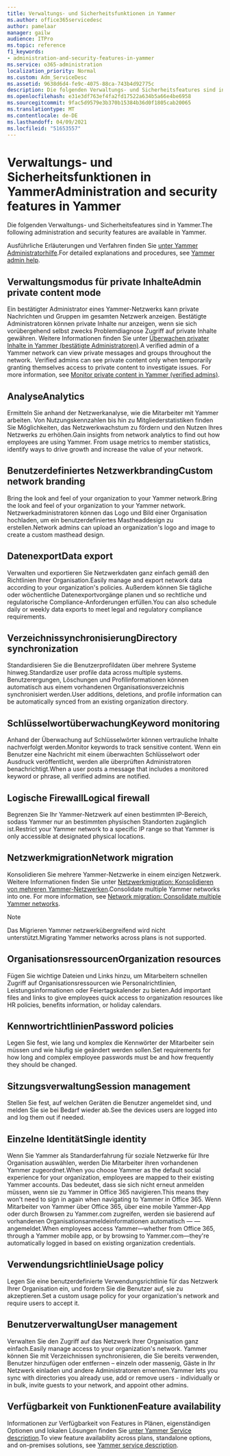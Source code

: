 ```yaml
---
title: Verwaltungs- und Sicherheitsfunktionen in Yammer
ms.author: office365servicedesc
author: pamelaar
manager: gailw
audience: ITPro
ms.topic: reference
f1_keywords:
- administration-and-security-features-in-yammer
ms.service: o365-administration
localization_priority: Normal
ms.custom: Adm_ServiceDesc
ms.assetid: 9638d6d4-fe9c-4075-88ca-743b4d92775c
description: Die folgenden Verwaltungs- und Sicherheitsfeatures sind in Yammer.
ms.openlocfilehash: e31e3df763ef4fa2fd17522a634b5a66e4be6958
ms.sourcegitcommit: 9fac5d9579e3b370b15384b36d0f1805cab20065
ms.translationtype: MT
ms.contentlocale: de-DE
ms.lasthandoff: 04/09/2021
ms.locfileid: "51653557"
---
```

# <a name="administration-and-security-features-in-yammer"></a><span data-ttu-id="d92de-103">Verwaltungs- und Sicherheitsfunktionen in Yammer</span><span class="sxs-lookup"><span data-stu-id="d92de-103">Administration and security features in Yammer</span></span>

<span data-ttu-id="d92de-104">Die folgenden Verwaltungs- und Sicherheitsfeatures sind in Yammer.</span><span class="sxs-lookup"><span data-stu-id="d92de-104">The following administration and security features are available in Yammer.</span></span>
  
<span data-ttu-id="d92de-105">Ausführliche Erläuterungen und Verfahren finden Sie [unter Yammer Administratorhilfe](/yammer/).</span><span class="sxs-lookup"><span data-stu-id="d92de-105">For detailed explanations and procedures, see [Yammer admin help](/yammer/).</span></span>

## <a name="admin-private-content-mode"></a><span data-ttu-id="d92de-106">Verwaltungsmodus für private Inhalte</span><span class="sxs-lookup"><span data-stu-id="d92de-106">Admin private content mode</span></span>

<span data-ttu-id="d92de-p101">Ein bestätigter Administrator eines Yammer-Netzwerks kann private Nachrichten und Gruppen im gesamten Netzwerk anzeigen. Bestätigte Administratoren können private Inhalte nur anzeigen, wenn sie sich vorübergehend selbst zwecks Problemdiagnose Zugriff auf private Inhalte gewähren. Weitere Informationen finden Sie unter [Überwachen privater Inhalte in Yammer (bestätigte Administratoren)](/yammer/manage-security-and-compliance/monitor-private-content).</span><span class="sxs-lookup"><span data-stu-id="d92de-p101">A verified admin of a Yammer network can view private messages and groups throughout the network.  Verified admins can see private content only when temporarily granting themselves access to private content to investigate issues.  For more information, see [Monitor private content in Yammer (verified admins)](/yammer/manage-security-and-compliance/monitor-private-content).</span></span>

## <a name="analytics"></a><span data-ttu-id="d92de-110">Analyse</span><span class="sxs-lookup"><span data-stu-id="d92de-110">Analytics</span></span>

<span data-ttu-id="d92de-p102">Ermitteln Sie anhand der Netzwerkanalyse, wie die Mitarbeiter mit Yammer arbeiten. Von Nutzungskennzahlen bis hin zu Mitgliederstatistiken finden Sie Möglichkeiten, das Netzwerkwachstum zu fördern und den Nutzen Ihres Netzwerks zu erhöhen.</span><span class="sxs-lookup"><span data-stu-id="d92de-p102">Gain insights from network analytics to find out how employees are using Yammer. From usage metrics to member statistics, identify ways to drive growth and increase the value of your network.</span></span>

## <a name="custom-network-branding"></a><span data-ttu-id="d92de-113">Benutzerdefiniertes Netzwerkbranding</span><span class="sxs-lookup"><span data-stu-id="d92de-113">Custom network branding</span></span>

<span data-ttu-id="d92de-114">Bring the look and feel of your organization to your Yammer network.</span><span class="sxs-lookup"><span data-stu-id="d92de-114">Bring the look and feel of your organization to your Yammer network.</span></span> <span data-ttu-id="d92de-115">Netzwerkadministratoren können das Logo und Bild einer Organisation hochladen, um ein benutzerdefiniertes Mastheaddesign zu erstellen.</span><span class="sxs-lookup"><span data-stu-id="d92de-115">Network admins can upload an organization's logo and image to create a custom masthead design.</span></span>

## <a name="data-export"></a><span data-ttu-id="d92de-116">Datenexport</span><span class="sxs-lookup"><span data-stu-id="d92de-116">Data export</span></span>

<span data-ttu-id="d92de-117">Verwalten und exportieren Sie Netzwerkdaten ganz einfach gemäß den Richtlinien Ihrer Organisation.</span><span class="sxs-lookup"><span data-stu-id="d92de-117">Easily manage and export network data according to your organization's policies.</span></span> <span data-ttu-id="d92de-118">Außerdem können Sie tägliche oder wöchentliche Datenexportvorgänge planen und so rechtliche und regulatorische Compliance-Anforderungen erfüllen.</span><span class="sxs-lookup"><span data-stu-id="d92de-118">You can also schedule daily or weekly data exports to meet legal and regulatory compliance requirements.</span></span>
  
## <a name="directory-synchronization"></a><span data-ttu-id="d92de-119">Verzeichnissynchronisierung</span><span class="sxs-lookup"><span data-stu-id="d92de-119">Directory synchronization</span></span>

<span data-ttu-id="d92de-120">Standardisieren Sie die Benutzerprofildaten über mehrere Systeme hinweg.</span><span class="sxs-lookup"><span data-stu-id="d92de-120">Standardize user profile data across multiple systems.</span></span> <span data-ttu-id="d92de-121">Benutzerergungen, Löschungen und Profilinformationen können automatisch aus einem vorhandenen Organisationsverzeichnis synchronisiert werden.</span><span class="sxs-lookup"><span data-stu-id="d92de-121">User additions, deletions, and profile information can be automatically synced from an existing organization directory.</span></span>

## <a name="keyword-monitoring"></a><span data-ttu-id="d92de-122">Schlüsselwortüberwachung</span><span class="sxs-lookup"><span data-stu-id="d92de-122">Keyword monitoring</span></span>

<span data-ttu-id="d92de-123">Anhand der Überwachung auf Schlüsselwörter können vertrauliche Inhalte nachverfolgt werden.</span><span class="sxs-lookup"><span data-stu-id="d92de-123">Monitor keywords to track sensitive content.</span></span> <span data-ttu-id="d92de-124">Wenn ein Benutzer eine Nachricht mit einem überwachten Schlüsselwort oder Ausdruck veröffentlicht, werden alle überprüften Administratoren benachrichtigt.</span><span class="sxs-lookup"><span data-stu-id="d92de-124">When a user posts a message that includes a monitored keyword or phrase, all verified admins are notified.</span></span>

## <a name="logical-firewall"></a><span data-ttu-id="d92de-125">Logische Firewall</span><span class="sxs-lookup"><span data-stu-id="d92de-125">Logical firewall</span></span>

<span data-ttu-id="d92de-126">Begrenzen Sie Ihr Yammer-Netzwerk auf einen bestimmten IP-Bereich, sodass Yammer nur an bestimmten physischen Standorten zugänglich ist.</span><span class="sxs-lookup"><span data-stu-id="d92de-126">Restrict your Yammer network to a specific IP range so that Yammer is only accessible at designated physical locations.</span></span>

## <a name="network-migration"></a><span data-ttu-id="d92de-127">Netzwerkmigration</span><span class="sxs-lookup"><span data-stu-id="d92de-127">Network migration</span></span>

<span data-ttu-id="d92de-p107">Konsolidieren Sie mehrere Yammer-Netzwerke in einem einzigen Netzwerk. Weitere Informationen finden Sie unter [Netzwerkmigration: Konsolidieren von mehreren Yammer-Netzwerken](/yammer/configure-your-yammer-network/consolidate-multiple-yammer-networks).</span><span class="sxs-lookup"><span data-stu-id="d92de-p107">Consolidate multiple Yammer networks into one. For more information, see [Network migration: Consolidate multiple Yammer networks](/yammer/configure-your-yammer-network/consolidate-multiple-yammer-networks).</span></span>
  
> [!NOTE]
> <span data-ttu-id="d92de-130">Das Migrieren Yammer netzwerkübergreifend wird nicht unterstützt.</span><span class="sxs-lookup"><span data-stu-id="d92de-130">Migrating Yammer networks across plans is not supported.</span></span> 

## <a name="organization-resources"></a><span data-ttu-id="d92de-131">Organisationsressourcen</span><span class="sxs-lookup"><span data-stu-id="d92de-131">Organization resources</span></span>

<span data-ttu-id="d92de-132">Fügen Sie wichtige Dateien und Links hinzu, um Mitarbeitern schnellen Zugriff auf Organisationsressourcen wie Personalrichtlinien, Leistungsinformationen oder Feiertagskalender zu bieten.</span><span class="sxs-lookup"><span data-stu-id="d92de-132">Add important files and links to give employees quick access to organization resources like HR policies, benefits information, or holiday calendars.</span></span>
  
## <a name="password-policies"></a><span data-ttu-id="d92de-133">Kennwortrichtlinien</span><span class="sxs-lookup"><span data-stu-id="d92de-133">Password policies</span></span>

<span data-ttu-id="d92de-134">Legen Sie fest, wie lang und komplex die Kennwörter der Mitarbeiter sein müssen und wie häufig sie geändert werden sollen.</span><span class="sxs-lookup"><span data-stu-id="d92de-134">Set requirements for how long and complex employee passwords must be and how frequently they should be changed.</span></span>
  
## <a name="session-management"></a><span data-ttu-id="d92de-135">Sitzungsverwaltung</span><span class="sxs-lookup"><span data-stu-id="d92de-135">Session management</span></span>

<span data-ttu-id="d92de-136">Stellen Sie fest, auf welchen Geräten die Benutzer angemeldet sind, und melden Sie sie bei Bedarf wieder ab.</span><span class="sxs-lookup"><span data-stu-id="d92de-136">See the devices users are logged into and log them out if needed.</span></span>

## <a name="single-identity"></a><span data-ttu-id="d92de-137">Einzelne Identität</span><span class="sxs-lookup"><span data-stu-id="d92de-137">Single identity</span></span>

<span data-ttu-id="d92de-138">Wenn Sie Yammer als Standarderfahrung für soziale Netzwerke für Ihre Organisation auswählen, werden Die Mitarbeiter ihren vorhandenen Yammer zugeordnet.</span><span class="sxs-lookup"><span data-stu-id="d92de-138">When you choose Yammer as the default social experience for your organization, employees are mapped to their existing Yammer accounts.</span></span> <span data-ttu-id="d92de-139">Das bedeutet, dass sie sich nicht erneut anmelden müssen, wenn sie zu Yammer in Office 365 navigieren.</span><span class="sxs-lookup"><span data-stu-id="d92de-139">This means they won't need to sign in again when navigating to Yammer in Office 365.</span></span> <span data-ttu-id="d92de-140">Wenn Mitarbeiter von Yammer über Office 365, über eine mobile Yammer-App oder durch Browsen zu Yammer.com zugreifen, werden sie basierend auf vorhandenen Organisationsanmeldeinformationen automatisch &mdash; &mdash; angemeldet.</span><span class="sxs-lookup"><span data-stu-id="d92de-140">When employees access Yammer&mdash;whether from Office 365, through a Yammer mobile app, or by browsing to Yammer.com&mdash;they're automatically logged in based on existing organization credentials.</span></span>

## <a name="usage-policy"></a><span data-ttu-id="d92de-141">Verwendungsrichtlinie</span><span class="sxs-lookup"><span data-stu-id="d92de-141">Usage policy</span></span>

<span data-ttu-id="d92de-142">Legen Sie eine benutzerdefinierte Verwendungsrichtlinie für das Netzwerk Ihrer Organisation ein, und fordern Sie die Benutzer auf, sie zu akzeptieren.</span><span class="sxs-lookup"><span data-stu-id="d92de-142">Set a custom usage policy for your organization's network and require users to accept it.</span></span>

## <a name="user-management"></a><span data-ttu-id="d92de-143">Benutzerverwaltung</span><span class="sxs-lookup"><span data-stu-id="d92de-143">User management</span></span>

<span data-ttu-id="d92de-144">Verwalten Sie den Zugriff auf das Netzwerk Ihrer Organisation ganz einfach.</span><span class="sxs-lookup"><span data-stu-id="d92de-144">Easily manage access to your organization's network.</span></span> <span data-ttu-id="d92de-145">Yammer können Sie mit Verzeichnissen synchronisieren, die Sie bereits verwenden, Benutzer hinzufügen oder entfernen – einzeln oder massenig, Gäste in Ihr Netzwerk einladen und andere Administratoren ernennen.</span><span class="sxs-lookup"><span data-stu-id="d92de-145">Yammer lets you sync with directories you already use, add or remove users - individually or in bulk, invite guests to your network, and appoint other admins.</span></span>

## <a name="feature-availability"></a><span data-ttu-id="d92de-146">Verfügbarkeit von Funktionen</span><span class="sxs-lookup"><span data-stu-id="d92de-146">Feature availability</span></span>

<span data-ttu-id="d92de-147">Informationen zur Verfügbarkeit von Features in Plänen, eigenständigen Optionen und lokalen Lösungen finden Sie [unter Yammer Service description](yammer-service-description.md).</span><span class="sxs-lookup"><span data-stu-id="d92de-147">To view feature availability across plans, standalone options, and on-premises solutions, see [Yammer service description](yammer-service-description.md).</span></span>
